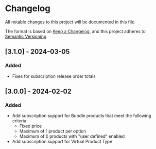 # Changelog
All notable changes to this project will be documented in this file.

The format is based on [Keep a Changelog](https://keepachangelog.com/en/1.0.0/),
and this project adheres to [Semantic Versioning](https://semver.org/spec/v2.0.0.html).

## [3.1.0] - 2024-03-05
### Added
- Fixes for subscription release order totals

## [3.0.0] - 2024-02-02
### Added
- Add subscription support for Bundle products that meet the following criteria:
  - Fixed price
  - Maximum of 1 product per option
  - Maximum of 0 products with "user defined" enabled
- Add subscription support for Virtual Product Type
